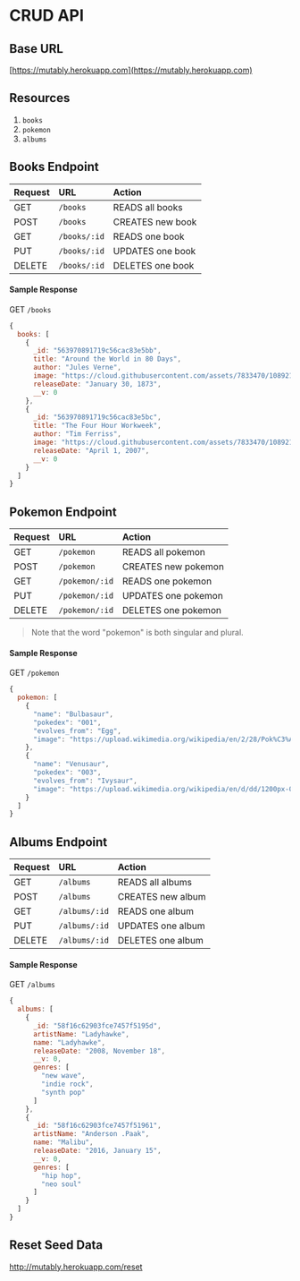 # CRUD API

## Base URL

[https://mutably.herokuapp.com](https://mutably.herokuapp.com)

## Resources
1. `books`
1. `pokemon`
1. `albums`

## Books Endpoint

| Request | URL | Action |
| :--- | :--- | :--- |
| GET | `/books` | READS all books |
| POST | `/books` | CREATES new book |
| GET | `/books/:id` | READS one book |
| PUT | `/books/:id` | UPDATES one book |
| DELETE | `/books/:id` | DELETES one book |

#### Sample Response

GET `/books`

```js
{
  books: [
    {
      _id: "563970891719c56cac83e5bb",
      title: "Around the World in 80 Days",
      author: "Jules Verne",
      image: "https://cloud.githubusercontent.com/assets/7833470/10892118/865bee3e-8156-11e5-9634-cd7bcd3d6d4f.jpg",
      releaseDate: "January 30, 1873",
      __v: 0
    },
    {
      _id: "563970891719c56cac83e5bc",
      title: "The Four Hour Workweek",
      author: "Tim Ferriss",
      image: "https://cloud.githubusercontent.com/assets/7833470/10892117/865b465a-8156-11e5-834b-9c4172d4b0fe.jpg",
      releaseDate: "April 1, 2007",
      __v: 0
    }
  ]
}
```

## Pokemon Endpoint

| Request | URL | Action |
| :--- | :--- | :--- |
| GET | `/pokemon` | READS all pokemon |
| POST | `/pokemon` | CREATES new pokemon |
| GET | `/pokemon/:id` | READS one pokemon |
| PUT | `/pokemon/:id` | UPDATES one pokemon |
| DELETE | `/pokemon/:id` | DELETES one pokemon |

> Note that the word "pokemon" is both singular and plural.

#### Sample Response

GET `/pokemon`

```js
{
  pokemon: [
    {
      "name": "Bulbasaur",
      "pokedex": "001",
      "evolves_from": "Egg",
      "image": "https://upload.wikimedia.org/wikipedia/en/2/28/Pok%C3%A9mon_Bulbasaur_art.png"
    },
    {
      "name": "Venusaur",
      "pokedex": "003",
      "evolves_from": "Ivysaur",
      "image": "https://upload.wikimedia.org/wikipedia/en/d/dd/1200px-003Venusaur.png"
    }
  ]
}
```

## Albums Endpoint

| Request | URL | Action |
| :--- | :--- | :--- |
| GET | `/albums` | READS all albums |
| POST | `/albums` | CREATES new album |
| GET | `/albums/:id` | READS one album |
| PUT | `/albums/:id` | UPDATES one album |
| DELETE | `/albums/:id` | DELETES one album |

#### Sample Response

GET `/albums`

```js
{
  albums: [
    {
      _id: "58f16c62903fce7457f5195d",
      artistName: "Ladyhawke",
      name: "Ladyhawke",
      releaseDate: "2008, November 18",
      __v: 0,
      genres: [
        "new wave",
        "indie rock",
        "synth pop"
      ]
    },
    {
      _id: "58f16c62903fce7457f51961",
      artistName: "Anderson .Paak",
      name: "Malibu",
      releaseDate: "2016, January 15",
      __v: 0,
      genres: [
        "hip hop",
        "neo soul"
      ]
    }
  ]
}
```

## Reset Seed Data

<a href="http://mutably.herokuapp.com/reset" target="_blank">http://mutably.herokuapp.com/reset</a>
